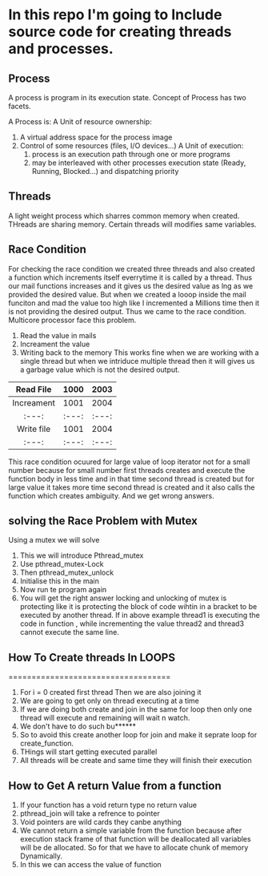 # In this repo I'm going to Include source code for creating threads and processes.

## Process 
<div>
A process is program in its execution state.
Concept of Process has two facets.

A Process is:
A Unit of resource ownership:
1. A virtual address space for the process image
2. Control of some resources (files, I/O devices...)
A Unit of execution:
    1. process is an execution path through one or more programs 
    2. may be interleaved with other processes
    execution state (Ready, Running, Blocked...) and dispatching
    priority

</div>

## Threads
A light weight process which sharres common memory when created. 
THreads are sharing memory.
Certain threads will modifies same variables.

## Race Condition
For checking the race condition we created three threads and also created a function which increments itself everrytime it is called by a thread. Thus our mail functions increases and it gives us the desired value as lng as we provided the desired value. But when we created a looop inside the mail funciton and mad the value too high like I incremented a Millions time then it is not providing the desired output. Thus we came to the race condition. Multicore processor face this problem.
1. Read the value in mails
2. Increament the value 
3. Writing back to the memory 
This works fine when we are working with a single thread but when we intriduce multiple thread then it will gives us a garbage value which is not the desired output.

| Read File | 1000   | 2003    |
| :---:   | :---: | :---: |
| Increament | 1001   | 2004  |
| :---:   | :---: | :---: |
| Write file | 1001    | 2004    |
| :---:   | :---: | :---: |

This race condition ocuured for large value of loop iterator not for a small number because for small number first threads creates and execute the function body in less time and in that time second thread is created but for large value it takes more time second thread is created and it also calls the function which creates ambiguity. And we get wrong answers.

## solving the Race Problem with Mutex
Using a mutex we will solve 
1. This we will introduce Pthread_mutex 
2. Use pthread_mutex-Lock 
3. Then pthread_mutex_unlock
4. Initialise this in the main
5. Now run te program again 
6. You will get the right answer 
locking and unlocking of mutex is protecting like it is protecting the block of code wihtin in a bracket to be executed by another thread. If in above example thread1 is executing the code in function , while incrementing the value thread2 and thread3 cannot execute the same line. 

## How To Create threads In LOOPS
===================================
1. For i  = 0 created first thread Then we are also joining it
2. We are going to get only on thread  executing at a time
3. If we are doing both create and join in the same for loop then only one thread will execute and remaining will wait n watch.
4. We don't have to do such bu******
5. So to avoid this create another loop for join and make it seprate loop for create_function.
6. THings will start getting executed parallel 
7. All threads will be create and same time they will finish their execution

## How to Get A return Value from a function
1. If your function has a void return type no return value
2. pthread_join will take a refrence to pointer 
3. Void pointers are wild cards they canbe anything 
4. We cannot return a simple variable from the function because after execution stack frame of that function will be deallocated all variables will be de allocated. So for that we have to allocate chunk of memory Dynamically. 
5. In this we can access the value of function
